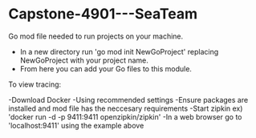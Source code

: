 # Capstone-4901---SeaTeam

Go mod file needed to run projects on your machine.
  - In a new directory run 'go mod init NewGoProject' replacing NewGoProject with your project name.
  - From here you can add your Go files to this module.


To view tracing:

-Download Docker
  -Using recommended settings
-Ensure packages are installed and mod file has the neccesary requirements 
-Start zipkin ex) 'docker run -d -p 9411:9411 openzipkin/zipkin'
-In a web browser go to 'localhost:9411' using the example above
